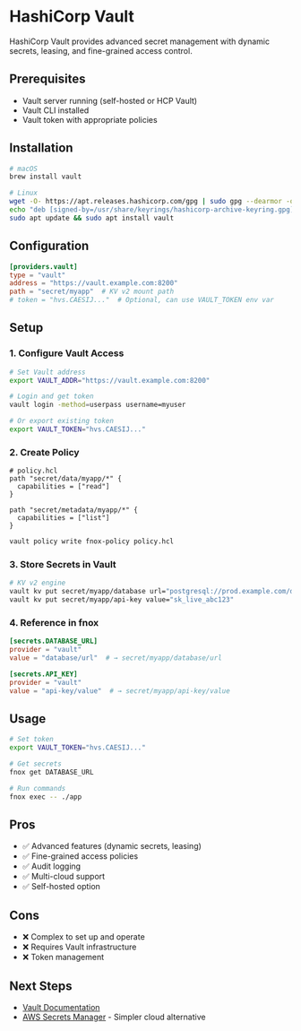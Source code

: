 # HashiCorp Vault

HashiCorp Vault provides advanced secret management with dynamic secrets, leasing, and fine-grained access control.

## Prerequisites

- Vault server running (self-hosted or HCP Vault)
- Vault CLI installed
- Vault token with appropriate policies

## Installation

```bash
# macOS
brew install vault

# Linux
wget -O- https://apt.releases.hashicorp.com/gpg | sudo gpg --dearmor -o /usr/share/keyrings/hashicorp-archive-keyring.gpg
echo "deb [signed-by=/usr/share/keyrings/hashicorp-archive-keyring.gpg] https://apt.releases.hashicorp.com $(lsb_release -cs) main" | sudo tee /etc/apt/sources.list.d/hashicorp.list
sudo apt update && sudo apt install vault
```

## Configuration

```toml
[providers.vault]
type = "vault"
address = "https://vault.example.com:8200"
path = "secret/myapp"  # KV v2 mount path
# token = "hvs.CAESIJ..."  # Optional, can use VAULT_TOKEN env var
```

## Setup

### 1. Configure Vault Access

```bash
# Set Vault address
export VAULT_ADDR="https://vault.example.com:8200"

# Login and get token
vault login -method=userpass username=myuser

# Or export existing token
export VAULT_TOKEN="hvs.CAESIJ..."
```

### 2. Create Policy

```hcl
# policy.hcl
path "secret/data/myapp/*" {
  capabilities = ["read"]
}

path "secret/metadata/myapp/*" {
  capabilities = ["list"]
}
```

```bash
vault policy write fnox-policy policy.hcl
```

### 3. Store Secrets in Vault

```bash
# KV v2 engine
vault kv put secret/myapp/database url="postgresql://prod.example.com/db"
vault kv put secret/myapp/api-key value="sk_live_abc123"
```

### 4. Reference in fnox

```toml
[secrets.DATABASE_URL]
provider = "vault"
value = "database/url"  # → secret/myapp/database/url

[secrets.API_KEY]
provider = "vault"
value = "api-key/value"  # → secret/myapp/api-key/value
```

## Usage

```bash
# Set token
export VAULT_TOKEN="hvs.CAESIJ..."

# Get secrets
fnox get DATABASE_URL

# Run commands
fnox exec -- ./app
```

## Pros

- ✅ Advanced features (dynamic secrets, leasing)
- ✅ Fine-grained access policies
- ✅ Audit logging
- ✅ Multi-cloud support
- ✅ Self-hosted option

## Cons

- ❌ Complex to set up and operate
- ❌ Requires Vault infrastructure
- ❌ Token management

## Next Steps

- [Vault Documentation](https://developer.hashicorp.com/vault/docs)
- [AWS Secrets Manager](/providers/aws-sm) - Simpler cloud alternative
